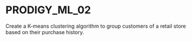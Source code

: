 # PRODIGY_ML_02


Create a K-means clustering algorithm to group customers of a retail store based on their purchase history.
